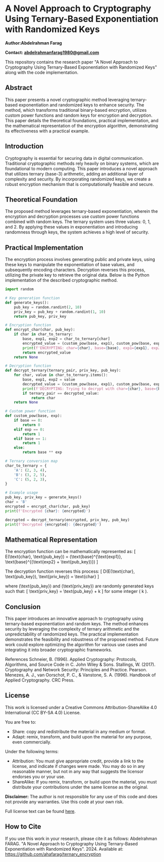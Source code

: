 # A Novel Approach to Cryptography Using Ternary-Based Exponentiation with Randomized Keys

**Author:Abdelrahman Farag**

**Contact: abdelrahmanfarag1980@gmail.com**

This repository contains the research paper "A Novel Approach to Cryptography Using Ternary-Based Exponentiation with Randomized Keys" along with the code implementation.

## Abstract
This paper presents a novel cryptographic method leveraging ternary-based exponentiation and randomized keys to enhance security. The method, which transforms traditional binary-based encryption, utilizes custom power functions and random keys for encryption and decryption. This paper details the theoretical foundations, practical implementation, and the mathematical representation of the encryption algorithm, demonstrating its effectiveness with a practical example.

## Introduction
Cryptography is essential for securing data in digital communication. Traditional cryptographic methods rely heavily on binary systems, which are foundational to modern computing. This paper introduces a novel approach that utilizes ternary (base-3) arithmetic, adding an additional layer of complexity and security. By incorporating randomized keys, we create a robust encryption mechanism that is computationally feasible and secure.

## Theoretical Foundation
The proposed method leverages ternary-based exponentiation, wherein the encryption and decryption processes use custom power functions combined with random keys. The ternary system uses three values: 0, 1, and 2. By applying these values in exponentiation and introducing randomness through keys, the system achieves a high level of security.

## Practical Implementation
The encryption process involves generating public and private keys, using these keys to manipulate the exponentiation of base values, and subsequently encoding characters. Decryption reverses this process, utilizing the private key to retrieve the original data. Below is the Python implementation of the described cryptographic method.

```python
import random

# Key generation function
def generate_keys():
    pub_key = random.randint(2, 10)
    priv_key = pub_key + random.randint(1, 10)
    return pub_key, priv_key

# Encryption function
def encrypt_char(char, pub_key):
    if char in char_to_ternary:
        base, exp1, exp2 = char_to_ternary[char]
        encrypted_value = (custom_pow(base, exp1), custom_pow(base, exp2 + pub_key))
        print(f'ENCRYPTING: char={char}, base={base}, exp1={exp1}, exp2={exp2}, pub_key={pub_key}, encrypted_value={encrypted_value}')
        return encrypted_value
    return None

# Decryption function
def decrypt_ternary(ternary_pair, priv_key, pub_key):
    for char, value in char_to_ternary.items():
        base, exp1, exp2 = value
        decrypted_value = (custom_pow(base, exp1), custom_pow(base, exp2 + pub_key))
        print(f'DECRYPTING: Trying to decrypt with char={char}, base={base}, exp1={exp1}, exp2={exp2}, priv_key={priv_key}, pub_key={pub_key}, decrypted_value={decrypted_value}')
        if ternary_pair == decrypted_value:
            return char
    return None

# Custom power function
def custom_pow(base, exp):
    if base == 0:
        return 0
    elif exp == 0:
        return 1
    elif base == 1:
        return 1
    else:
        return base ** exp

# Ternary conversion map
char_to_ternary = {
    'A': (2, 3, 4),
    'B': (3, 2, 5),
    'C': (5, 2, 3),
}

# Example usage
pub_key, priv_key = generate_keys()
char = 'B'
encrypted = encrypt_char(char, pub_key)
print(f'Encrypted {char}: {encrypted}')

decrypted = decrypt_ternary(encrypted, priv_key, pub_key)
print(f'Decrypted {encrypted}: {decrypted}')
```
## Mathematical Representation

The encryption function can be mathematically represented as:
\[ E(\text{char}, \text{pub\_key}) = (\text{base}^{\text{exp1}}, \text{base}^{(\text{exp2} + \text{pub\_key})}) \]

The decryption function reverses this process:
\[ D(E(\text{char}, \text{pub\_key}), \text{priv\_key}) = \text{char} \]

where \(\text{pub\_key}\) and \(\text{priv\_key}\) are randomly generated keys such that:
\[ \text{priv\_key} = \text{pub\_key} + k \]
for some integer \( k \).



## Conclusion
This paper introduces an innovative approach to cryptography using ternary-based exponentiation and random keys. The method enhances security by leveraging the complexity of ternary arithmetic and the unpredictability of randomized keys. The practical implementation demonstrates the feasibility and robustness of the proposed method. Future work could explore optimizing the algorithm for various use cases and integrating it into broader cryptographic frameworks.

References
Schneier, B. (1996). Applied Cryptography: Protocols, Algorithms, and Source Code in C. John Wiley & Sons.
Stallings, W. (2017). Cryptography and Network Security: Principles and Practice. Pearson.
Menezes, A. J., van Oorschot, P. C., & Vanstone, S. A. (1996). Handbook of Applied Cryptography. CRC Press.

## License

This work is licensed under a Creative Commons Attribution-ShareAlike 4.0 International (CC BY-SA 4.0) License. 

You are free to:
- Share: copy and redistribute the material in any medium or format.
- Adapt: remix, transform, and build upon the material for any purpose, even commercially.

Under the following terms:
- Attribution: You must give appropriate credit, provide a link to the license, and indicate if changes were made. You may do so in any reasonable manner, but not in any way that suggests the licensor endorses you or your use.
- ShareAlike: If you remix, transform, or build upon the material, you must distribute your contributions under the same license as the original.

**Disclaimer:**
The author is not responsible for any use of this code and does not provide any warranties. Use this code at your own risk.

Full license text can be found [here](https://creativecommons.org/licenses/by-sa/4.0/legalcode).

## How to Cite

If you use this work in your research, please cite it as follows:
Abdelrahman FARAG. "A Novel Approach to Cryptography Using Ternary-Based Exponentiation with Randomized Keys". 2024. Available at: https://github.com/ahafarag/ternary_encryption
